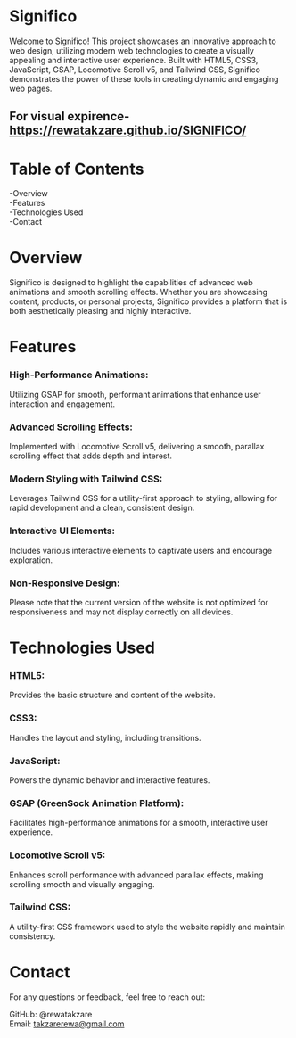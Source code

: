# Significo
Welcome to Significo! This project showcases an innovative approach to web design, utilizing modern web technologies to create a visually appealing and interactive user experience. Built with HTML5, CSS3, JavaScript, GSAP, Locomotive Scroll v5, and Tailwind CSS, Significo demonstrates the power of these tools in creating dynamic and engaging web pages.
## For visual expirence- https://rewatakzare.github.io/SIGNIFICO/
# Table of Contents
-Overview  
-Features   
-Technologies Used   
-Contact  
# Overview
Significo is designed to highlight the capabilities of advanced web animations and smooth scrolling effects. Whether you are showcasing content, products, or personal projects, Significo provides a platform that is both aesthetically pleasing and highly interactive.
# Features
### High-Performance Animations: 
Utilizing GSAP for smooth, performant animations that enhance user interaction and engagement.
### Advanced Scrolling Effects: 
Implemented with Locomotive Scroll v5, delivering a smooth, parallax scrolling effect that adds depth and interest.
### Modern Styling with Tailwind CSS:
Leverages Tailwind CSS for a utility-first approach to styling, allowing for rapid development and a clean, consistent design.
### Interactive UI Elements: 
Includes various interactive elements to captivate users and encourage exploration.
### Non-Responsive Design: 
Please note that the current version of the website is not optimized for responsiveness and may not display correctly on all devices.
# Technologies Used
### HTML5: 
Provides the basic structure and content of the website.
### CSS3: 
Handles the layout and styling, including transitions.
### JavaScript: 
Powers the dynamic behavior and interactive features.
### GSAP (GreenSock Animation Platform): 
Facilitates high-performance animations for a smooth, interactive user experience.
### Locomotive Scroll v5: 
Enhances scroll performance with advanced parallax effects, making scrolling smooth and visually engaging.
### Tailwind CSS: 
A utility-first CSS framework used to style the website rapidly and maintain consistency.
# Contact
For any questions or feedback, feel free to reach out:

GitHub: @rewatakzare    
Email: takzarerewa@gmail.com
